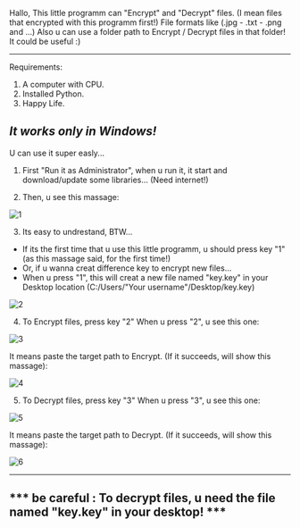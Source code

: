 Hallo,
This little programm can "Encrypt" and "Decrypt" files. (I mean files that encrypted with this programm first!)
File formats like (.jpg - .txt - .png and ...)
Also u can use a folder path to Encrypt / Decrypt files in that folder!
It could be useful :)

-----------------------------------------------------------------------------------
Requirements:

1) A computer with CPU.
2) Installed Python.
3) Happy Life.

*It works only in Windows!*
-----------------------------------------------------------------------------------

U can use it super easly...

1)  First "Run it as Administrator", when u run it, it start and download/update some libraries... (Need internet!)

2)  Then, u see this massage:

![1](https://github.com/FirstGoodHuman/Encryptor-Decryptor/assets/153766571/b07037da-18e1-4a27-967c-a9fca908f48c)




3)  Its easy to undrestand, BTW...

* If its the first time that u use this little programm, u should press key "1" (as this massage said, for the first time!)
* Or, if u wanna creat difference key to encrypt new files...
* When u press "1", this will creat a new file named "key.key" in your Desktop location (C:/Users/"Your username"/Desktop/key.key)

![2](https://github.com/FirstGoodHuman/Encryptor-Decryptor/assets/153766571/eb899edc-d24d-4d49-9844-207252dffe54)




4)  To Encrypt files, press key "2"
When u press "2", u see this one:


![3](https://github.com/FirstGoodHuman/Encryptor-Decryptor/assets/153766571/d77324b5-f89c-415c-9bcc-4b6a7a3f7837)




It means paste the target path to Encrypt.
(If it succeeds, will show this massage):

![4](https://github.com/FirstGoodHuman/Encryptor-Decryptor/assets/153766571/5ae61d6b-49bf-417b-b11f-bb1141d90286)




5)  To Decrypt files, press key "3"
When u press "3", u see this one:

![5](https://github.com/FirstGoodHuman/Encryptor-Decryptor/assets/153766571/5c744922-f892-43bb-b100-5dec16e1aa15)




It means paste the target path to Decrypt.
(If it succeeds, will show this massage):

![6](https://github.com/FirstGoodHuman/Encryptor-Decryptor/assets/153766571/c450bc74-3e01-40b2-b3e6-9bb23845b1c6)




-----------------------------------------------------------------------------------
*** be careful : To decrypt files, u need the file named "key.key" in your desktop! ***
-----------------------------------------------------------------------------------
